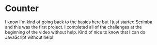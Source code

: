 # Counter

I know I'm kind of going back to the basics here but I just started Scrimba and this was the first project. 
I completed all of the challenges at the beginning of the video without help. 
Kind of nice to know that I can do JavaScript without help! 
